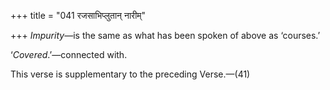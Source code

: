+++
title = "041 रजसाभिप्लुतान् नारीम्"

+++
*Impurity*—is the same as what has been spoken of above as ‘courses.’

‘*Covered*.’—connected with.

This verse is supplementary to the preceding Verse.—(41)


